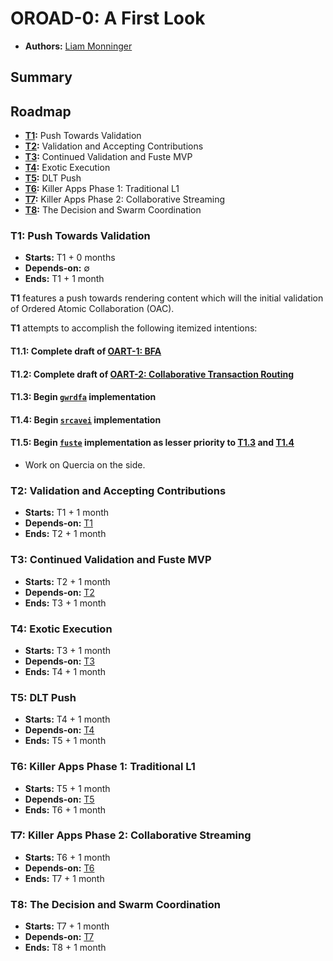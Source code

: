 # OROAD-0: A First Look
- **Authors:** [Liam Monninger](liam@ramate.io)

## Summary

## Roadmap

- **[T1](#t1-push-towards-validation):** Push Towards Validation
- **[T2](#t2-validation-and-accepting-contributions):** Validation and Accepting Contributions
- **[T3](#t3-continued-validation-and-fuste-mvp):** Continued Validation and Fuste MVP
- **[T4](#t4-exotic-execution):** Exotic Execution
- **[T5](#t5-dlt-push):** DLT Push
- **[T6](#t6-killer-apps-phase-1-traditional-l1):** Killer Apps Phase 1: Traditional L1
- **[T7](#t7-killer-apps-phase-2-collaborative-streaming):** Killer Apps Phase 2: Collaborative Streaming
- **[T8](#t8-the-decision-and-swarm-coordination):** The Decision and Swarm Coordination

### T1: Push Towards Validation
- **Starts:** T1 + 0 months
- **Depends-on:** $\emptyset$
- **Ends:** T1 + 1 month

**T1** features a push towards rendering content which will the initial validation of Ordered Atomic Collaboration (OAC). 

**T1** attempts to accomplish the following itemized intentions:

#### T1.1: Complete draft of [OART-1: BFA](../../../oart/oera-000-000-000-dulan/oart-000-000-001-bfa/README.md) 

#### T1.2: Complete draft of [OART-2: Collaborative Transaction Routing](../../../oart/oera-000-000-000-dulan/oart-000-000-002-ctr/README.md)

#### T1.3: Begin [`gwrdfa`](https://github.com/ramate-io/gwrdfa) implementation

#### T1.4: Begin [`srcavei`](https://github.com/ramate-io/srcavei) implementation

#### T1.5: Begin [`fuste`](https://github.com/ramate-io/fuste) implementation as lesser priority to [T1.3](#t13-begin-gwrdfa-implementation) and [T1.4](#t14-begin-srcavei-implementation)

- Work on Quercia on the side. 

### T2: Validation and Accepting Contributions
- **Starts:** T1 + 1 month
- **Depends-on:** [T1](#t1-push-towards-validation)
- **Ends:** T2 + 1 month

### T3: Continued Validation and Fuste MVP
- **Starts:** T2 + 1 month
- **Depends-on:** [T2](#t2-validation-and-accepting-contributions)
- **Ends:** T3 + 1 month

### T4: Exotic Execution
- **Starts:** T3 + 1 month
- **Depends-on:** [T3](#t3-continued-validation-and-fuste-mvp)
- **Ends:** T4 + 1 month

### T5: DLT Push
- **Starts:** T4 + 1 month
- **Depends-on:** [T4](#t4-exotic-execution)
- **Ends:** T5 + 1 month

### T6: Killer Apps Phase 1: Traditional L1
- **Starts:** T5 + 1 month
- **Depends-on:** [T5](#t5-dlt-push)
- **Ends:** T6 + 1 month

### T7: Killer Apps Phase 2: Collaborative Streaming
- **Starts:** T6 + 1 month
- **Depends-on:** [T6](#t6-killer-apps-phase-1-traditional-l1)
- **Ends:** T7 + 1 month

### T8: The Decision and Swarm Coordination
- **Starts:** T7 + 1 month
- **Depends-on:** [T7](#t7-killer-apps-phase-2-collaborative-streaming)
- **Ends:** T8 + 1 month
